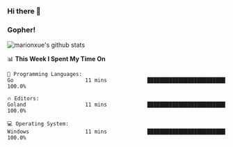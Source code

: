 ### Hi there 👋
### Gopher!

![marionxue's github stats](https://github-readme-stats.vercel.app/api?username=zach030&theme=radical)

<!--START_SECTION:waka-->
📊 **This Week I Spent My Time On** 

```text
💬 Programming Languages: 
Go                       11 mins             █████████████████████████   100.0%

🔥 Editors: 
Goland                   11 mins             █████████████████████████   100.0%

💻 Operating System: 
Windows                  11 mins             █████████████████████████   100.0%

```


<!--END_SECTION:waka-->
